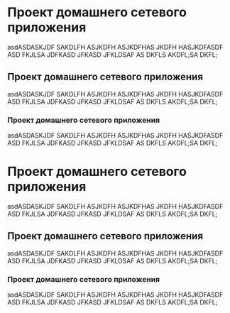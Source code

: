 # Проект домашнего сетевого приложения
asdASDASKJDF SAKDLFH ASJKDFH ASJKDFHAS JKDFH HASJKDFASDF
ASD FKJLSA JDFKASD JFKASD JFKLDSAF
AS DKFLS AKDFL;SA DKFL;

## Проект домашнего сетевого приложения
asdASDASKJDF SAKDLFH ASJKDFH ASJKDFHAS JKDFH HASJKDFASDF
ASD FKJLSA JDFKASD JFKASD JFKLDSAF
AS DKFLS AKDFL;SA DKFL;

### Проект домашнего сетевого приложения
asdASDASKJDF SAKDLFH ASJKDFH ASJKDFHAS JKDFH HASJKDFASDF
ASD FKJLSA JDFKASD JFKASD JFKLDSAF
AS DKFLS AKDFL;SA DKFL;


# Проект домашнего сетевого приложения
asdASDASKJDF SAKDLFH ASJKDFH ASJKDFHAS JKDFH HASJKDFASDF
ASD FKJLSA JDFKASD JFKASD JFKLDSAF
AS DKFLS AKDFL;SA DKFL;

## Проект домашнего сетевого приложения
asdASDASKJDF SAKDLFH ASJKDFH ASJKDFHAS JKDFH HASJKDFASDF
ASD FKJLSA JDFKASD JFKASD JFKLDSAF
AS DKFLS AKDFL;SA DKFL;

### Проект домашнего сетевого приложения
asdASDASKJDF SAKDLFH ASJKDFH ASJKDFHAS JKDFH HASJKDFASDF
ASD FKJLSA JDFKASD JFKASD JFKLDSAF
AS DKFLS AKDFL;SA DKFL;



